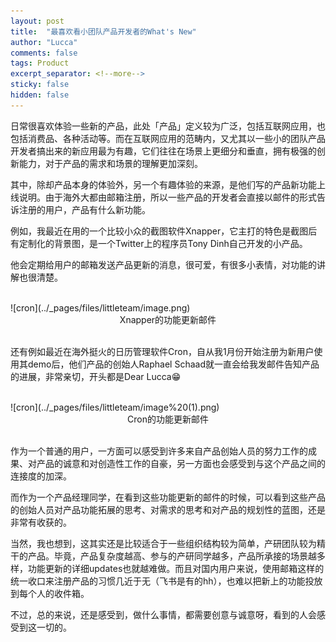 ```yaml
---
layout: post
title:  "最喜欢看小团队产品开发者的What's New"
author: "Lucca"
comments: false
tags: Product
excerpt_separator: <!--more-->
sticky: false
hidden: false
---
```


日常很喜欢体验一些新的产品，此处「产品」定义较为广泛，包括互联网应用，也包括消费品、各种活动等。而在互联网应用的范畴内，又尤其以一些小的团队产品开发者搞出来的新应用最为有趣，它们往往在场景上更细分和垂直，拥有极强的创新能力，对于产品的需求和场景的理解更加深刻。<!--more-->

其中，除却产品本身的体验外，另一个有趣体验的来源，是他们写的产品新功能上线说明。由于海外大都由邮箱注册，所以一些产品的开发者会直接以邮件的形式告诉注册的用户，产品有什么新功能。

例如，我最近在用的一个比较小众的截图软件Xnapper，它主打的特色是截图后有定制化的背景图，是一个Twitter上的程序员Tony Dinh自己开发的小产品。

他会定期给用户的邮箱发送产品更新的消息，很可爱，有很多小表情，对功能的讲解也很清楚。

<br>
![cron](../_pages/files/littleteam/image.png)
<center>Xnapper的功能更新邮件</center>
<br>

还有例如最近在海外挺火的日历管理软件Cron，自从我1月份开始注册为新用户使用其demo后，他们产品的创始人Raphael Schaad就一直会给我发邮件告知产品的进展，非常亲切，开头都是Dear Lucca😁

<br>
![cron](../_pages/files/littleteam/image%20(1).png)
<center>Cron的功能更新邮件</center>
<br>

作为一个普通的用户，一方面可以感受到许多来自产品创始人员的努力工作的成果、对产品的诚意和对创造性工作的自豪，另一方面也会感受到与这个产品之间的连接度的加深。

而作为一个产品经理同学，在看到这些功能更新的邮件的时候，可以看到这些产品的创始人员对产品功能拓展的思考、对需求的思考和对产品的规划性的蓝图，还是非常有收获的。

当然，我也想到，这其实还是比较适合于一些组织结构较为简单，产研团队较为精干的产品。毕竟，产品复杂度越高、参与的产研同学越多，产品所承接的场景越多样，功能更新的详细updates也就越难做。而且对国内用户来说，使用邮箱这样的统一收口来注册产品的习惯几近于无（飞书是有的hh），也难以把新上的功能投放到每个人的收件箱。

不过，总的来说，还是感受到，做什么事情，都需要创意与诚意呀，看到的人会感受到这一切的。